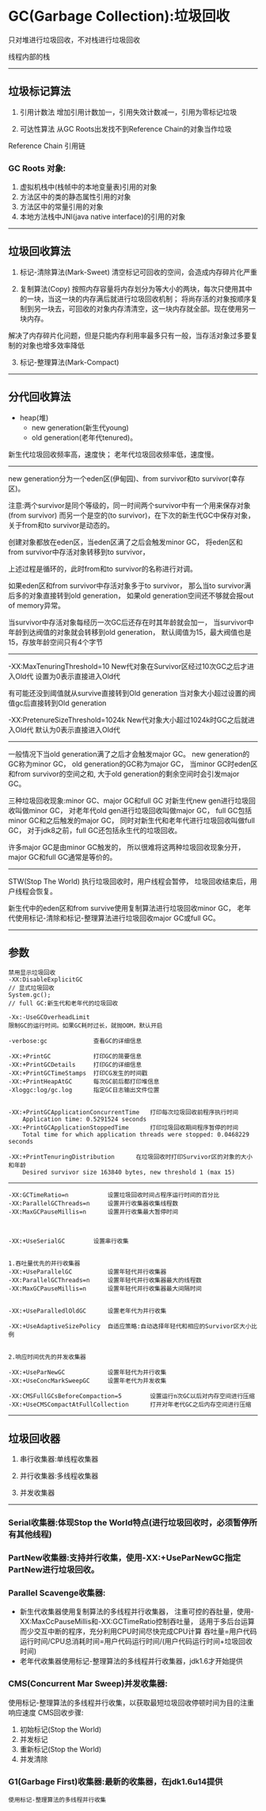 
# GC(Garbage Collection):垃圾回收

只对堆进行垃圾回收，不对栈进行垃圾回收

线程内部的栈

---


## 垃圾标记算法
1. 引用计数法
增加引用计数加一，引用失效计数减一，引用为零标记垃圾

2. 可达性算法
从GC Roots出发找不到Reference Chain的对象当作垃圾

Reference Chain 引用链

### GC Roots 对象:
1. 虚拟机栈中(栈帧中的本地变量表)引用的对象
2. 方法区中的类的静态属性引用的对象
3. 方法区中的常量引用的对象
4. 本地方法栈中JNI(java native interface)的引用的对象


---

## 垃圾回收算法
1. 标记-清除算法(Mark-Sweet)
清空标记可回收的空间，会造成内存碎片化严重

2. 复制算法(Copy)
按照内存容量将内存划分为等大小的两块，每次只使用其中的一块，当这一块的内存满后就进行垃圾回收机制；
将尚存活的对象按顺序复制到另一块去，可回收的对象内存清清空，这一块内存就全部。现在使用另一块内存。

解决了内存碎片化问题，但是只能内存利用率最多只有一般，当存活对象过多要复制的对象也增多效率降低

3. 标记-整理算法(Mark-Compact)


---

## 分代回收算法

- heap(堆)
    - new generation(新生代young)
    - old generation(老年代tenured)。

新生代垃圾回收频率高，速度快；
老年代垃圾回收频率低，速度慢。

---
new generation分为一个eden区(伊甸园)、from survivor和to survivor(幸存区)。

注意:两个survivor是同个等级的，同一时间两个survivor中有一个用来保存对象(from survivor)
而另一个是空的(to survivor)，在下次的新生代GC中保存对象，关于from和to survivor是动态的。

创建对象都放在eden区，当eden区满了之后会触发minor GC，
将eden区和from survivor中存活对象转移到to survivor，

上述过程是循环的，此时from和to survivor的名称进行对调。

如果eden区和from survivor中存活对象多于to survivor，
那么当to survivor满后多的对象直接转到old generation，
如果old generation空间还不够就会报out of memory异常。

当survivor中存活对象每经历一次GC后还存在时其年龄就会加一，
当survivor中年龄到达阀值的对象就会转移到old generation，
默认阈值为15，最大阀值也是15，存放年龄空间只有4个字节


---
-XX:MaxTenuringThreshold=10
New代对象在Survivor区经过10次GC之后才进入Old代
设置为0表示直接进入Old代


有可能还没到阈值就从survive直接转到Old generation
当对象大小超过设置的阀值gc后直接转到Old generation

-XX:PretenureSizeThreshold=1024k
New代对象大小超过1024k时GC之后就进入Old代
默认为0表示直接进入Old代

---
一般情况下当old generation满了之后才会触发major GC。
new generation的GC称为minor GC，
old generation的GC称为major GC，
当minor GC时eden区和from survivor的空间之和,
大于old generation的剩余空间时会引发major GC。

三种垃圾回收现象:minor GC、major GC和full GC
对新生代new gen进行垃圾回收叫做minor GC，
对老年代old gen进行垃圾回收叫做major GC，
full GC包括minor GC和之后触发的major GC，
同时对新生代和老年代进行垃圾回收叫做full GC，
对于jdk8之前，full GC还包括永生代的垃圾回收。


许多major GC是由minor GC触发的，
所以很难将这两种垃圾回收现象分开，
major GC和full GC通常是等价的。

---
STW(Stop The World)
执行垃圾回收时，用户线程会暂停，
垃圾回收结束后，用户线程会恢复。


新生代中的eden区和from survive使用复制算法进行垃圾回收minor GC，
老年代使用标记-清除和标记-整理算法进行垃圾回收major GC或full GC。

---


## 参数
```
禁用显示垃圾回收
-XX:DisableExplicitGC
// 显式垃圾回收
System.gc();
// full GC:新生代和老年代的垃圾回收

-Xx:-UseGCOverheadLimit
限制GC的运行时间。如果GC耗时过长，就抛OOM，默认开启

-verbose:gc             查看GC的详细信息

-XX:+PrintGC            打印GC的简要信息
-XX:+PrintGCDetails     打印GC的详细信息
-XX:+PrintGCTimeStamps  打印CG发生的时间戳
-XX:+PrintHeapAtGC      每次GC前后都打印堆信息
-Xloggc:log/gc.log      指定GC日志输出文件位置


-XX:+PrintGCApplicationConcurrentTime   打印每次垃圾回收前程序执行时间
    Application time: 0.5291524 seconds
-XX:+PrintGCApplicationStoppedTime      打印垃圾回收期间程序暂停的时间
    Total time for which application threads were stopped: 0.0468229 seconds

-XX:+PrintTenuringDistribution      在垃圾回收时打印Survivor区的对象的大小和年龄
    Desired survivor size 163840 bytes, new threshold 1 (max 15)

```

---

```
-XX:GCTimeRatio=n           设置垃圾回收时间占程序运行时间的百分比
-XX:ParallelGCThreads=n     设置并行收集器收集线程数
-XX:MaxGCPauseMillis=n      设置并行收集最大暂停时间



-XX:+UseSerialGC        设置串行收集


1.吞吐量优先的并行收集器
-XX:+UseParallelGC          设置年轻代并行收集器
-XX:ParallelGCThreads=n     设置年轻代并行收集器最大的线程数
-XX:MaxGCPauseMillis=n      设置年轻代并行收集器最大间隔时间


-XX:+UseParalledlOldGC      设置老年代为并行收集

-XX:+UseAdaptiveSizePolicy  自适应策略:自动选择年轻代和相应的Survivor区大小比例


2.响应时间优先的并发收集器

-XX:+UseParNewGC            设置年轻代为并行收集
-XX:+UseConcMarkSweepGC     设置年老代为并发收集

-XX:CMSFullGCsBeforeCompaction=5        设置运行n次GC以后对内存空间进行压缩
-XX:+UseCMSCompactAtFullCollection      打开对年老代GC之后内存空间进行压缩
```
---


## 垃圾回收器
1. 串行收集器:单线程收集器



2. 并行收集器:多线程收集器



3. 并发收集器


---


### Serial收集器:体现Stop the World特点(进行垃圾回收时，必须暂停所有其他线程)


### PartNew收集器:支持并行收集，使用-XX:+UseParNewGC指定PartNew进行垃圾回收。



### Parallel Scavenge收集器:
- 新生代收集器使用复制算法的多线程并行收集器，
注重可控的吞肚量，使用-XX:MaxCcPauseMillis和-XX:GCTimeRatio控制吞吐量，
适用于多后台运算而少交互中断的程序，充分利用CPU时间尽快完成CPU计算
吞吐量=用户代码运行时间/CPU总消耗时间=用户代码运行时间/(用户代码运行时间+垃圾回收时间)
- 老年代收集器使用标记-整理算法的多线程并行收集器，jdk1.6才开始提供

### CMS(Concurrent Mar Sweep)并发收集器:
使用标记-整理算法的多线程并行收集，以获取最短垃圾回收停顿时间为目的注重响应速度
CMS回收步骤:
1. 初始标记(Stop the World)
2. 并发标记
3. 重新标记(Stop the World)
4. 并发清除

### G1(Garbage First)收集器:最新的收集器，在jdk1.6u14提供
    使用标记-整理算法的多线程并行收集